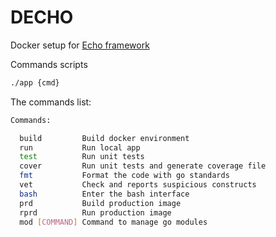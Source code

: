 # DECHO
Docker setup for [Echo framework](https://github.com/labstack/echo)

Commands scripts

```bash
./app {cmd}
```

The commands list:

```bash
Commands:

  build         Build docker environment
  run           Run local app
  test          Run unit tests
  cover         Run unit tests and generate coverage file
  fmt           Format the code with go standards
  vet           Check and reports suspicious constructs
  bash          Enter the bash interface
  prd           Build production image
  rprd          Run production image
  mod [COMMAND] Command to manage go modules
```